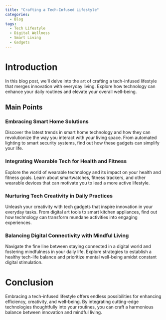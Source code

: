 ```yaml
---
title: "Crafting a Tech-Infused Lifestyle"
categories:
  - Blog
tags:
  - Tech Lifestyle
  - Digital Wellness
  - Smart Living
  - Gadgets
---
```


# Introduction
In this blog post, we'll delve into the art of crafting a tech-infused lifestyle that merges innovation with everyday living. Explore how technology can enhance your daily routines and elevate your overall well-being.

## Main Points
### Embracing Smart Home Solutions
Discover the latest trends in smart home technology and how they can revolutionize the way you interact with your living space. From automated lighting to smart security systems, find out how these gadgets can simplify your life.

### Integrating Wearable Tech for Health and Fitness
Explore the world of wearable technology and its impact on your health and fitness goals. Learn about smartwatches, fitness trackers, and other wearable devices that can motivate you to lead a more active lifestyle.

### Nurturing Tech Creativity in Daily Practices
Unleash your creativity with tech gadgets that inspire innovation in your everyday tasks. From digital art tools to smart kitchen appliances, find out how technology can transform mundane activities into engaging experiences.

### Balancing Digital Connectivity with Mindful Living
Navigate the fine line between staying connected in a digital world and fostering mindfulness in your daily life. Explore strategies to establish a healthy tech-life balance and prioritize mental well-being amidst constant digital stimulation.

# Conclusion
Embracing a tech-infused lifestyle offers endless possibilities for enhancing efficiency, creativity, and well-being. By integrating cutting-edge technologies thoughtfully into your routines, you can craft a harmonious balance between innovation and mindful living.